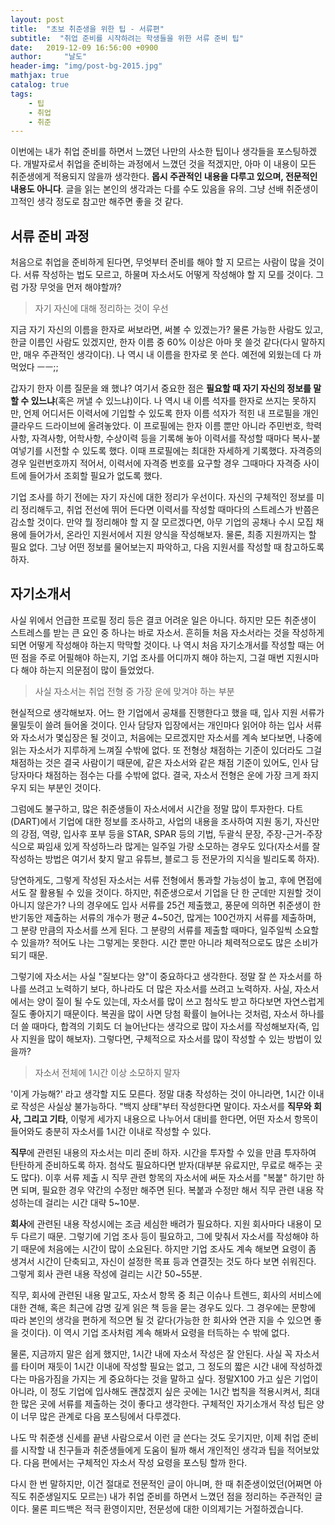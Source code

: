 ```yaml
---
layout: post
title:  "초보 취준생을 위한 팁 - 서류편"
subtitle:  "취업 준비를 시작하려는 학생들을 위한 서류 준비 팁"
date:   2019-12-09 16:56:00 +0900
author:     "날도"
header-img: "img/post-bg-2015.jpg"
mathjax: true
catalog: true
tags: 
    - 팁
    - 취업
    - 취준
---
```


이번에는 내가 취업 준비를 하면서 느꼈던 나만의 사소한 팁이나 생각들을 포스팅하겠다. 개발자로서 취업을 준비하는 과정에서 느꼈던 것을 적겠지만, 아마 이 내용이 모든 취준생에게 적용되지 않을까 생각한다. **몹시 주관적인 내용을 다루고 있으며, 전문적인 내용도 아니다**. 글을 읽는 본인의 생각과는 다를 수도 있음을 유의. 그냥 선배 취준생이 끄적인 생각 정도로 참고만 해주면 좋을 것 같다.

## 서류 준비 과정

처음으로 취업을 준비하게 된다면, 무엇부터 준비를 해야 할 지 모르는 사람이 많을 것이다. 서류 작성하는 법도 모르고, 하물며 자소서도 어떻게 작성해야 할 지 모를 것이다. 그럼 가장 무엇을 먼저 해야할까?

> 자기 자신에 대해 정리하는 것이 우선

지금 자기 자신의 이름을 한자로 써보라면, 써볼 수 있겠는가? 물론 가능한 사람도 있고, 한글 이름인 사람도 있겠지만, 한자 이름 중 60% 이상은 아마 못 쓸것 같다(다시 말하지만, 매우 주관적인 생각이다). 나 역시 내 이름을 한자로 못 쓴다. 예전에 외웠는데 다 까먹었다 ㅡㅡ;;

갑자기 한자 이름 질문을 왜 했냐? 여기서 중요한 점은 **필요할 때 자기 자신의 정보를 말할 수 있느냐**(혹은 꺼낼 수 있느냐)이다. 나 역시 내 이름 석자를 한자로 쓰지는 못하지만, 언제 어디서든 이력서에 기입할 수 있도록 한자 이름 석자가 적힌 내 프로필을 개인 클라우드 드라이브에 올려놓았다. 이 프로필에는 한자 이름 뿐만 아니라 주민번호, 학력사항, 자격사항, 어학사항, 수상이력 등을 기록해 놓아 이력서를 작성할 때마다 복사-붙여넣기를 시전할 수 있도록 했다. 이때 프로필에는 최대한 자세하게 기록했다. 자격증의 경우 일련번호까지 적어서, 이력서에 자격증 번호를 요구할 경우 그때마다 자격증 사이트에 들어가서 조회할 필요가 없도록 했다. 

기업 조사를 하기 전에는 자기 자신에 대한 정리가 우선이다. 자신의 구체적인 정보를 미리 정리해두고, 취업 전선에 뛰어 든다면 이력서를 작성할 때마다의 스트레스가 반쯤은 감소할 것이다. 만약 뭘 정리해야 할 지 잘 모르겠다면, 아무 기업의 공채나 수시 모집 채용에 들어가서, 온라인 지원서에서 지원 양식을 작성해보자. 물론, 최종 지원까지는 할 필요 없다. 그냥 어떤 정보를 물어보는지 파악하고, 다음 지원서를 작성할 때 참고하도록 하자.

## 자기소개서

사실 위에서 언급한 프로필 정리 등은 결코 어려운 일은 아니다. 하지만 모든 취준생이 스트레스를 받는 큰 요인 중 하나는 바로 자소서. 흔히들 처음 자소서라는 것을 작성하게 되면 어떻게 작성해야 하는지 막막할 것이다. 나 역시 처음 자기소개서를 작성할 때는 어떤 점을 주로 어필해야 하는지, 기업 조사를 어디까지 해야 하는지, 그걸 매번 지원시마다 해야 하는지 의문점이 많이 들었었다. 

> 사실 자소서는 취업 전형 중 가장 운에 맞겨야 하는 부분

현실적으로 생각해보자. 어느 한 기업에서 공채를 진행한다고 했을 때, 입사 지원 서류가 물밀듯이 쓸려 들어올 것이다. 인사 담당자 입장에서는 개인마다 읽어야 하는 입사 서류와 자소서가 몇십장은 될 것이고, 처음에는 모르겠지만 자소서를 계속 보다보면, 나중에 읽는 자소서가 지루하게 느껴질 수밖에 없다. 또 전형상 채점하는 기준이 있더라도 그걸 채점하는 것은 결국 사람이기 때문에, 같은 자소서와 같은 채점 기준이 있어도, 인사 담당자마다 채점하는 점수는 다를 수밖에 없다. 결국, 자소서 전형은 운에 가장 크게 좌지우지 되는 부분인 것이다.

그럼에도 불구하고, 많은 취준생들이 자소서에서 시간을 정말 많이 투자한다. 다트(DART)에서 기업에 대한 정보를 조사하고, 사업의 내용을 조사하여 지원 동기, 자신만의 강점, 역량, 입사후 포부 등을 STAR, SPAR 등의 기법, 두괄식 문장, 주장-근거-주장 식으로 짜임새 있게 작성하느라 많게는 일주일 가량 소모하는 경우도 있다(자소서를 잘 작성하는 방법은 여기서 찾지 말고 유튜브, 블로그 등 전문가의 지식을 빌리도록 하자).

당연하게도, 그렇게 작성된 자소서는 서류 전형에서 통과할 가능성이 높고, 후에 면접에서도 잘 활용될 수 있을 것이다. 하지만, 취준생으로서 기업을 단 한 군데만 지원할 것이 아니지 않은가? 나의 경우에도 입사 서류를 25건 제출했고, 풍문에 의하면 취준생이 한 반기동안 제출하는 서류의 개수가 평균 4~50건, 많게는 100건까지 서류를 제출하며, 그 분량 만큼의 자소서를 쓰게 된다. 그 분량의 서류를 제출할 때마다, 일주일씩 소요할 수 있을까? 적어도 나는 그렇게는 못한다. 시간 뿐만 아니라 체력적으로도 많은 소비가 되기 때문.

그렇기에 자소서는 사실 "질보다는 양"이 중요하다고 생각한다. 정말 잘 쓴 자소서를 하나를 쓰려고 노력하기 보다, 하나라도 더 많은 자소서를 쓰려고 노력하자. 사실, 자소서에서는 양이 질이 될 수도 있는데, 자소서를 많이 쓰고 첨삭도 받고 하다보면 자연스럽게 질도 좋아지기 때문이다. 복권을 많이 사면 당첨 확률이 늘어나는 것처럼, 자소서 하나를 더 쓸 때마다, 합격의 기회도 더 늘어난다는 생각으로 많이 자소서를 작성해보자(즉, 입사 지원을 많이 해보자). 그렇다면, 구체적으로 자소서를 많이 작성할 수 있는 방법이 있을까?

> 자소서 전체에 1시간 이상 소모하지 말자

'이게 가능해?' 라고 생각할 지도 모른다. 정말 대충 작성하는 것이 아니라면, 1시간 이내로 작성은 사실상 불가능하다. "백지 상태"부터 작성한다면 말이다. 자소서를 **직무와 회사, 그리고 기타**, 이렇게 세가지 내용으로 나누어서 대비를 한다면, 어떤 자소서 항목이 들어와도 충분히 자소서를 1시간 이내로 작성할 수 있다.

**직무**에 관련된 내용의 자소서는 미리 준비 하자. 시간을 투자할 수 있을 만큼 투자하여 탄탄하게 준비하도록 하자. 첨삭도 필요하다면 받자(대부분 유료지만, 무료로 해주는 곳도 많다). 이후 서류 제출 시 직무 관련 항목의 자소서에 써둔 자소서를 "복붙" 하기만 하면 되며, 필요한 경우 약간의 수정만 해주면 된다. 복붙과 수정만 해서 직무 관련 내용 작성하는데 걸리는 시간 대략 5~10분.

**회사**에 관련된 내용 작성시에는 조금 세심한 배려가 필요하다. 지원 회사마다 내용이 모두 다르기 때문. 그렇기에 기업 조사 등이 필요하고, 그에 맞춰서 자소서를 작성해야 하기 때문에 처음에는 시간이 많이 소요된다. 하지만 기업 조사도 계속 해보면 요령이 좀 생겨서 시간이 단축되고, 자신이 설정한 목표 등과 연결짓는 것도 하다 보면 쉬워진다. 그렇게 회사 관련 내용 작성에 걸리는 시간 50~55분.

직무, 회사에 관련된 내용 말고도, 자소서 항목 중 최근 이슈나 트렌드, 회사의 서비스에 대한 견해, 혹은 최근에 감명 깊게 읽은 책 등을 묻는 경우도 있다. 그 경우에는 문항에 따라 본인의 생각을 편하게 적으면 될 것 같다(가능한 한 회사와 연관 지을 수 있으면 좋을 것이다). 이 역시 기업 조사처럼 계속 해봐서 요령을 터득하는 수 밖에 없다.

물론, 지금까지 말은 쉽게 했지만, 1시간 내에 자소서 작성은 잘 안된다. 사실 꼭 자소서를 타이머 재듯이 1시간 이내에 작성할 필요는 없고, 그 정도의 짧은 시간 내에 작성하겠다는 마음가짐을 가지는 게 중요하다는 것을 말하고 싶다. 정말X100 가고 싶은 기업이 아니라, 이 정도 기업에 입사해도 괜찮겠지 싶은 곳에는 1시간 법칙을 적용시켜서, 최대한 많은 곳에 서류를 제출하는 것이 좋다고 생각한다. 구체적인 자기소개서 작성 팁은 양이 너무 많은 관계로 다음 포스팅에서 다루겠다.

나도 막 취준생 신세를 끝낸 사람으로서 이런 글 쓴다는 것도 웃기지만, 이제 취업 준비를 시작할 내 친구들과 취준생들에게 도움이 될까 해서 개인적인 생각과 팁을 적어보았다. 다음 편에서는 구체적인 자소서 작성 요령을 포스팅 할까 한다.

다시 한 번 말하지만, 이건 절대로 전문적인 글이 아니며, 한 때 취준생이었던(어쩌면 아직도 취준생일지도 모르는) 내가 취업 준비를 하면서 느꼈던 점을 정리하는 주관적인 글이다. 물론 피드백은 적극 환영이지만, 전문성에 대한 이의제기는 거절하겠습니다.